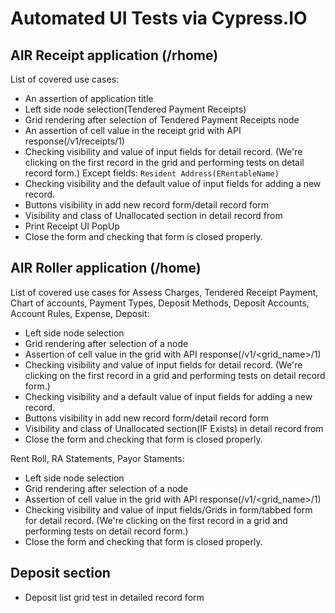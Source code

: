# Automated UI Tests via Cypress.IO

## AIR Receipt application (/rhome)

List of covered use cases:
- An assertion of application title
- Left side node selection(Tendered Payment Receipts)
- Grid rendering after selection of Tendered Payment Receipts node
- An assertion of cell value in the receipt grid with API response(/v1/receipts/1) 
- Checking visibility and value of input fields for detail record. (We're clicking on the first record in the grid and performing tests on detail record form.) Except fields: `Resident Address(ERentableName)`
- Checking visibility and the default value of input fields for adding a new record. 
- Buttons visibility in add new record form/detail record form
- Visibility and class of Unallocated section in detail record from
- Print Receipt UI PopUp
- Close the form and checking that form is closed properly.

## AIR Roller application (/home)

List of covered use cases for Assess Charges, Tendered Receipt Payment, 
Chart of accounts, Payment Types, 
Deposit Methods, Deposit Accounts, 
Account Rules, Expense, 
Deposit:
- Left side node selection
- Grid rendering after selection of a node
- Assertion of cell value in the  grid with API response(/v1/<grid_name>/1) 
- Checking visibility and value of input fields for detail record. (We're clicking on the first record in a grid and performing tests on detail record form.) 
- Checking visibility and a default value of input fields for adding a new record.
- Buttons visibility in add new record form/detail record form
- Visibility and class of Unallocated section(IF Exists) in detail record from
- Close the form and checking that form is closed properly.

Rent Roll, RA Statements,
Payor Staments:
- Left side node selection
- Grid rendering after selection of a node
- Assertion of cell value in the  grid with API response(/v1/<grid_name>/1) 
- Checking visibility and value of input fields/Grids in form/tabbed form for detail record. (We're clicking on the first record in a grid and performing tests on detail record form.)
- Close the form and checking that form is closed properly.  

## Deposit section
- Deposit list grid test in detailed record form